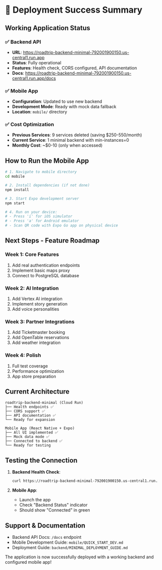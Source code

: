 # 🎉 Deployment Success Summary

## Working Application Status

### ✅ Backend API
- **URL**: https://roadtrip-backend-minimal-792001900150.us-central1.run.app
- **Status**: Fully operational
- **Features**: Health check, CORS configured, API documentation
- **Docs**: https://roadtrip-backend-minimal-792001900150.us-central1.run.app/docs

### ✅ Mobile App
- **Configuration**: Updated to use new backend
- **Development Mode**: Ready with mock data fallback
- **Location**: `mobile/` directory

### ✅ Cost Optimization
- **Previous Services**: 9 services deleted (saving $250-550/month)
- **Current Service**: 1 minimal backend with min-instances=0
- **Monthly Cost**: ~$0-10 (only when accessed)

## How to Run the Mobile App

```bash
# 1. Navigate to mobile directory
cd mobile

# 2. Install dependencies (if not done)
npm install

# 3. Start Expo development server
npm start

# 4. Run on your device:
# - Press 'i' for iOS simulator
# - Press 'a' for Android emulator
# - Scan QR code with Expo Go app on physical device
```

## Next Steps - Feature Roadmap

### Week 1: Core Features
1. Add real authentication endpoints
2. Implement basic maps proxy
3. Connect to PostgreSQL database

### Week 2: AI Integration
1. Add Vertex AI integration
2. Implement story generation
3. Add voice personalities

### Week 3: Partner Integrations
1. Add Ticketmaster booking
2. Add OpenTable reservations
3. Add weather integration

### Week 4: Polish
1. Full test coverage
2. Performance optimization
3. App store preparation

## Current Architecture

```
roadtrip-backend-minimal (Cloud Run)
├── Health endpoints ✅
├── CORS support ✅
├── API documentation ✅
└── Ready for expansion

Mobile App (React Native + Expo)
├── All UI implemented ✅
├── Mock data mode ✅
├── Connected to backend ✅
└── Ready for testing
```

## Testing the Connection

1. **Backend Health Check**:
   ```bash
   curl https://roadtrip-backend-minimal-792001900150.us-central1.run.app/health
   ```

2. **Mobile App**:
   - Launch the app
   - Check "Backend Status" indicator
   - Should show "Connected" in green

## Support & Documentation

- Backend API Docs: `/docs` endpoint
- Mobile Development Guide: `mobile/QUICK_START_DEV.md`
- Deployment Guide: `backend/MINIMAL_DEPLOYMENT_GUIDE.md`

The application is now successfully deployed with a working backend and configured mobile app!